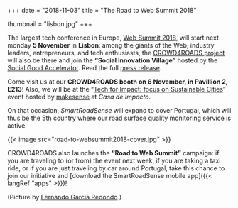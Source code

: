+++
date = "2018-11-03"
title = "The Road to Web Summit 2018"

thumbnail = "lisbon.jpg"
+++

The largest tech conference in Europe, [Web&nbsp;Summit&nbsp;2018](https://websummit.com/), will start next monday **5 November** in **Lisbon**: among the giants of the Web, industry leaders, entrepreneurs, and tech enthusiasts, the [CROWD4ROADS project](http://www.c4rs.eu) will also be there and join the **“Social Innovation Village”** hosted by the [Social Good Accelerator](http://socialgoodaccelerator.eu/).
Read the full [press release](https://drive.google.com/file/d/152Cr7omy5XaId-E93zkgK-hs-zeuIMAi/view).

Come visit us at our **CROWD4ROADS booth on 6 November, in Pavillion 2, E213**!
Also, we will be at the “[Tech for Impact: focus on Sustainable Cities](https://www.eventbrite.com/e/tech-for-impact-focus-on-sustainable-cities-by-makesense-c40-soga-french-tech-tickets-51251152577)” event hosted by [makesense](https://makesense.org/en/) at *Casa de Impacto*.

On that occasion, *SmartRoadSense* will expand to cover Portugal, which will thus be the 5th country where our road surface quality monitoring service is active.

{{< image src="road-to-websummit2018-cover.jpg" >}}

CROWD4ROADS also launches the **“Road to Web Summit”** campaign: if you are traveling to (or from) the event next week, if you are taking a taxi ride, or if you are just traveling by car around Portugal, take this chance to join our initiative and [download the SmartRoadSense mobile app]({{< langRef "apps" >}})!

(Picture by [Fernando García Redondo](https://www.flickr.com/photos/fgr1986/28084300824/).)
